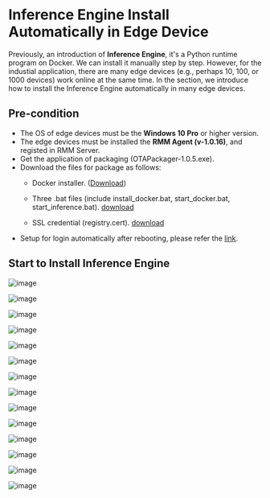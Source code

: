 # Inference Engine Install Automatically in Edge Device

Previously, an introduction of **Inference Engine**, it's a Python runtime program on Docker. We can install it manually step by step. However, for the industial application, there are many edge devices (e.g., perhaps 10, 100, or 1000 devices) work online at the same time. In the section, we introduce how to install the Inference Engine automatically in many edge devices.

## Pre-condition
* The OS of edge devices must be the **Windows 10 Pro** or higher version.
* The edge devices must be installed the **RMM Agent (v-1.0.16)**, and registed in RMM Server.
* Get the application of packaging (OTAPackager-1.0.5.exe).
* Download the files for package as follows: 
   * Docker installer. ([Download](https://store.docker.com/editions/community/docker-ce-desktop-windows))

   * Three .bat files (include install_docker.bat, start_docker.bat, start_inference.bat). [download](http://advgitlab.eastasia.cloudapp.azure.com/EI-PaaS-SampleCode/analytics_framework_service/tree/master/inference_engine/auto_install_docker)

   * SSL credential (registry.cert). [download](http://advgitlab.eastasia.cloudapp.azure.com/EI-PaaS-SampleCode/analytics_framework_service/tree/master/inference_engine/auto_install_docker)
* Setup for login automatically after rebooting, please refer the [link](http://z88487561.pixnet.net/blog/post/47069245-%5Bwindows%5D-win-10-%E9%96%8B%E6%A9%9F-%E5%85%8D%E5%AF%86%E7%A2%BC-%E8%87%AA%E5%8B%95%E7%99%BB%E5%85%A5-%E5%B0%8F%E6%8A%80%E5%B7%A7).

## Start to Install Inference Engine


![image](../_static/images/inference_engine/01_package.png)


![image](../_static/images/inference_engine/02_step1.png)


![image](../_static/images/inference_engine/03.png)


![image](../_static/images/inference_engine/04_package_path.png)


![image](../_static/images/inference_engine/05_login_RMM.png)


![image](../_static/images/inference_engine/06_ota_package.png)


![image](../_static/images/inference_engine/07_upload.png)


![image](../_static/images/inference_engine/08_choose_file.png)


![image](../_static/images/inference_engine/09_upload_progress.png)


![image](../_static/images/inference_engine/10_ota_upgrade.png)


![image](../_static/images/inference_engine/11_upgrade_package.png)


![image](../_static/images/inference_engine/12_upgrade_progress.png)


![image](../_static/images/inference_engine/13_install01.png)


![image](../_static/images/inference_engine/14_install02.png)


